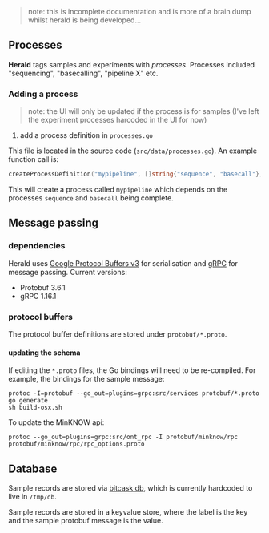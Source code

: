 > note: this is incomplete documentation and is more of a brain dump whilst herald is being developed...

## Processes

**Herald** tags samples and experiments with _processes_. Processes included "sequencing", "basecalling", "pipeline X" etc.

### Adding a process

> note: the UI will only be updated if the process is for samples (I've left the experiment processes harcoded in the UI for now)

1. add a process definition in `processes.go`

This file is located in the source code (`src/data/processes.go`). An example function call is:

```go
createProcessDefinition("mypipeline", []string{"sequence", "basecall"}, false, true)
```

This will create a process called `mypipeline` which depends on the processes `sequence` and `basecall` being complete.

## Message passing

### dependencies

Herald uses [Google Protocol Buffers v3](https://developers.google.com/protocol-buffers) for serialisation and [gRPC](https://grpc.io/) for message passing. Current versions:

- Protobuf 3.6.1
- gRPC 1.16.1

### protocol buffers

The protocol buffer definitions are stored under `protobuf/*.proto`.

#### updating the schema

If editing the `*.proto` files, the Go bindings will need to be re-compiled. For example, the bindings for the sample message:

```
protoc -I=protobuf --go_out=plugins=grpc:src/services protobuf/*.proto
go generate
sh build-osx.sh
```

To update the MinKNOW api:

```
protoc --go_out=plugins=grpc:src/ont_rpc -I protobuf/minknow/rpc protobuf/minknow/rpc/rpc_options.proto
```

## Database

Sample records are stored via [bitcask db](https://pkg.go.dev/github.com/prologic/bitcask), which is currently hardcoded to live in `/tmp/db`.

Sample records are stored in a keyvalue store, where the label is the key and the sample protobuf message is the value.
